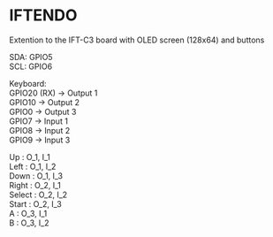# IFTENDO
Extention to the IFT-C3 board with OLED screen (128x64) and buttons

SDA: GPIO5<br>
SCL: GPIO6

Keyboard: <br>
GPIO20 (RX) -> Output 1<br>
GPIO10 -> Output 2<br>
GPIO0  -> Output 3<br>
GPIO7  -> Input 1<br>
GPIO8  -> Input 2<br>
GPIO9  -> Input 3<br>

Up     : O_1, I_1<br>
Left   : O_1, I_2<br>
Down   : O_1, I_3<br>
Right  : O_2, I_1<br>
Select : O_2, I_2<br>
Start  : O_2, I_3<br>
A      : O_3, I_1<br>
B      : O_3, I_2
